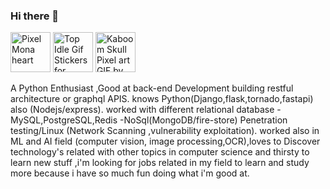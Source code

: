 ### Hi there 👋

<!--
**MedAmineFouzai/MedAmineFouzai** is a ✨ _special_ ✨ repository because its `README.md` (this file) appears on your GitHub profile.

Here are some ideas to get you started:

- 🔭 I’m currently working on ...
- 🌱 I’m currently learning ...
- 👯 I’m looking to collaborate on ...
- 🤔 I’m looking for help with ...
- 💬 Ask me about ...
- 📫 How to reach me: ...
- 😄 Pronouns: ...
- ⚡ Fun fact: ...
-->
<p float="left">
 <img src="https://github.githubassets.com/images/modules/site/sponsors/pixel-mona-heart.gif" alt="Pixel Mona heart" width="64" height="64">
  <img alt="Top Idle Gif Stickers for Android &amp; iOS | Gfycat" class="n3VNCb" src="https://thumbs.gfycat.com/DeadAshamedCaimanlizard-max-1mb.gif" data-noaft="1" jsname="HiaYvf" jsaction="load:XAeZkd,gvK6lb;" width="64" height="64"> 
 <img alt="Kaboom Skull Pixel art GIF by MirandaEll on DeviantArt" class="n3VNCb" src="https://images-wixmp-ed30a86b8c4ca887773594c2.wixmp.com/f/43a14ae7-38bd-4670-a62a-c0b84942569f/d9kg1mt-256f5a20-ed9d-4d81-8932-1c32150532bf.gif?token=eyJ0eXAiOiJKV1QiLCJhbGciOiJIUzI1NiJ9.eyJzdWIiOiJ1cm46YXBwOiIsImlzcyI6InVybjphcHA6Iiwib2JqIjpbW3sicGF0aCI6IlwvZlwvNDNhMTRhZTctMzhiZC00NjcwLWE2MmEtYzBiODQ5NDI1NjlmXC9kOWtnMW10LTI1NmY1YTIwLWVkOWQtNGQ4MS04OTMyLTFjMzIxNTA1MzJiZi5naWYifV1dLCJhdWQiOlsidXJuOnNlcnZpY2U6ZmlsZS5kb3dubG9hZCJdfQ.gvwN9xVOH39mRdWy_LX6g5h8Xb3MZztA_e_RhGSIPcc" data-noaft="1" jsname="HiaYvf" jsaction="load:XAeZkd,gvK6lb;" width="64" height="64">

</p>
A Python Enthusiast ,Good at back-end Development building restful architecture or graphql
APIS. knows Python(Django,flask,tornado,fastapi) also (Nodejs/express). worked with
different relational database -MySQL,PostgreSQL,Redis -NoSql(MongoDB/fire-store)
Penetration testing/Linux (Network Scanning ,vulnerability exploitation). worked also in ML
and AI field (computer vision, image processing,OCR),loves to Discover technology's related
with other topics in computer science and thirsty to learn new stuff ,i'm looking for jobs
related in my field to learn and study more because i have so much fun doing what i'm good
at.




